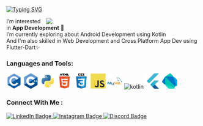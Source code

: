 [![Typing SVG](https://readme-typing-svg.demolab.com?font=Teko&size=25&duration=2500&pause=150&color=F7A011&multiline=true&width=435&height=75&lines=Hello+There!!!;I'm+Yuvraj+Singh+%F0%9F%98%8E)](https://git.io/typing-svg)

<img align="right" src="https://media.giphy.com/media/qgQUggAC3Pfv687qPC/giphy.gif" width="400"/>
I’m interested in <b>App Development</b> 📱<br>
I’m currently exploring about Android Development using Kotlin <br>
And I'm also skilled in Web Development and Cross Platform App Dev using Flutter-Dart✨

<h3 align="left">Languages and Tools:</h3>
<p align="left">
  <img src="https://raw.githubusercontent.com/devicons/devicon/master/icons/c/c-original.svg" alt="c" width="40" height="40"/>
  <img src="https://raw.githubusercontent.com/devicons/devicon/master/icons/cplusplus/cplusplus-original.svg" alt="cplusplus" width="40" height="40"/>
  <img src="https://raw.githubusercontent.com/devicons/devicon/master/icons/python/python-original.svg" alt="python" width="40" height="40"/>
  <img src="https://raw.githubusercontent.com/devicons/devicon/master/icons/html5/html5-original-wordmark.svg" alt="html5" width="40" height="40"/>
  <img src="https://raw.githubusercontent.com/devicons/devicon/master/icons/css3/css3-original-wordmark.svg" alt="css3" width="40" height="40"/>
  <img src="https://raw.githubusercontent.com/devicons/devicon/master/icons/javascript/javascript-original.svg" alt="js" width="40" height="40"/>
  <img src="https://raw.githubusercontent.com/devicons/devicon/master/icons/mysql/mysql-original-wordmark.svg" alt="mysql" width="40" height="40"/>
  <img src="https://cdn.jsdelivr.net/gh/devicons/devicon/icons/kotlin/kotlin-original.svg" alt="kotlin" width="40" height="40" />         
  <img src="https://raw.githubusercontent.com/devicons/devicon/master/icons/flutter/flutter-original.svg" alt="flutter" width="40" height="40"/>
  <img src="https://raw.githubusercontent.com/devicons/devicon/master/icons/dart/dart-original.svg" alt="dart" width="40" height="40"/>
</p>

<h3 align="left">Connect With Me :</h3>
<div id="badges">
  <a href="https://www.linkedin.com/in/yuv-singh627">
    <img src="https://img.shields.io/badge/LinkedIn-blue?style=for-the-badge&logo=linkedin&logoColor=white" alt="LinkedIn Badge"/>
  </a>
  <a href="https://www.instagram.com/yuvrajsingh_175">
    <img src="https://img.shields.io/badge/Insta-red?style=for-the-badge&logo=instagram&logoColor=white" alt="Instagram Badge"/>
  </a>
  <a href="https://discord.gg/MAn4pMeWjq">
    <img src="https://img.shields.io/badge/discord-blue?style=for-the-badge&logo=Discord&logoColor=white" alt="Discord Badge"/>
  </a>
</div>
<!---
yuvrajSingh175/yuvrajSingh175 is a ✨ special ✨ repository because its `README.md` (this file) appears on your GitHub profile.
You can click the Preview link to take a look at your changes.
--->
